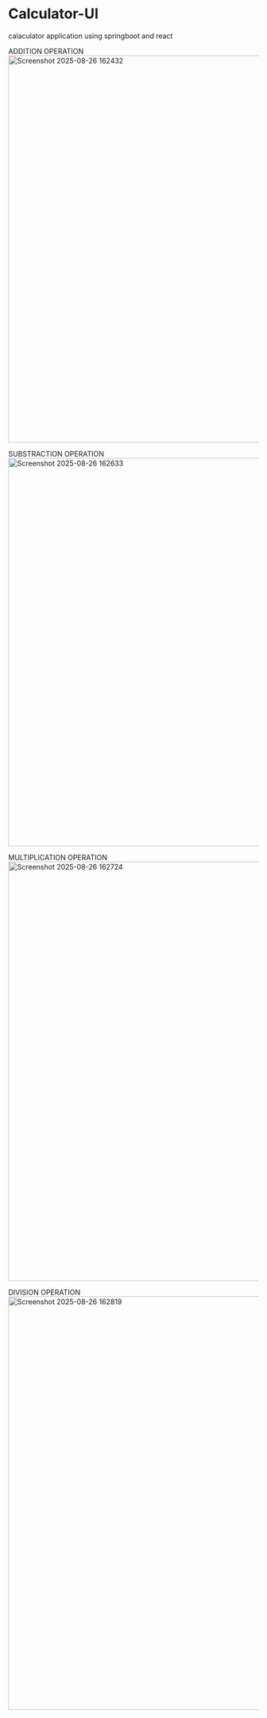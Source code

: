 # Calculator-UI
calaculator application using springboot and react 

ADDITION OPERATION
<img width="1915" height="780" alt="Screenshot 2025-08-26 162432" src="https://github.com/user-attachments/assets/ba8aae35-e95a-4df4-a2b5-858ca2a0c98d" />

SUBSTRACTION OPERATION
<img width="1919" height="782" alt="Screenshot 2025-08-26 162633" src="https://github.com/user-attachments/assets/d78fe87b-e259-4b42-b232-952726e625b4" />

MULTIPLICATION OPERATION
<img width="1527" height="845" alt="Screenshot 2025-08-26 162724" src="https://github.com/user-attachments/assets/29c9193b-7c1e-4af5-bde7-1e2cdfb21875" />

DIVISION OPERATION 
<img width="1917" height="833" alt="Screenshot 2025-08-26 162819" src="https://github.com/user-attachments/assets/e432858a-3134-4945-a53d-019edeb14c1e" />


